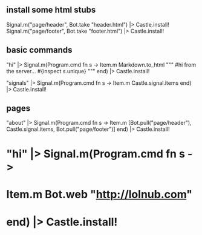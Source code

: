 ## install some html stubs
Signal.m("page/header", Bot.take "header.html") |> Castle.install!
Signal.m("page/footer", Bot.take "footer.html") |> Castle.install!


## basic commands

"hi" |> Signal.m(Program.cmd fn s -> 
    Item.m Markdown.to_html """
    #hi from the server... #{inspect s.unique}
    """
  end) |> Castle.install!

"signals" |> Signal.m(Program.cmd fn s -> 
    Item.m Castle.signal.items
  end) |> Castle.install!


## pages

"about" |> Signal.m(Program.cmd fn s -> 
    Item.m [Bot.pull("page/header"), Castle.signal.items, Bot.pull("page/footer")]
  end) |> Castle.install!
  

# "hi" |> Signal.m(Program.cmd fn s ->
#     Item.m Bot.web "http://lolnub.com"
#   end) |> Castle.install!